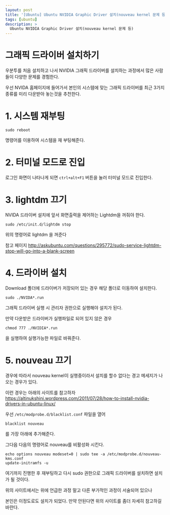 ```yaml
---
layout: post
title: '[Ubuntu] Ubuntu NVIDIA Graphic Driver 설치(nouveau kernel 문제 등)'
tags: [ubuntu]
description: >
  Ubuntu NVIDIA Graphic Driver 설치(nouveau kernel 문제 등)
---
```

# 그래픽 드라이버 설치하기 
우분투를 처음 설치하고 나서 NVIDIA 그래픽 드라이버를 설치하는 과정에서 많은 사람들이 다양한 문제를 경험한다.

우선 NVIDA 홈페이지에 들어가서 본인의 시스템에 맞는 그래픽 드라이버를 최근 3가지 종류를 미리 다운받아 놓는것을 추천한다.

# 1. 시스템 재부팅


```
sudo reboot
```

명령어를 이용하여 시스템을 재 부팅해준다.

# 2. 터미널 모드로 진입

로그인 화면이 나타나게 되면 `ctrl+alt+F1` 버튼을 눌러 터미널 모드로 진입한다.

# 3. lightdm 끄기

NVIDA 드라이버 설치에 앞서 화면출력을 제어하는 Lightdm을 꺼줘야 한다.

```
sudo /etc/init.d/lightdm stop
```

위의 명령어로 lightdm 을 꺼준다

참고 페이지
<http://askubuntu.com/questions/295772/sudo-service-lightdm-stop-will-go-into-a-blank-screen>

# 4. 드라이버 설치

Download 폴더에 드라이버가 저장되어 있는 경우 해당 폴더로 이동하여 설치한다.

```
sudo ./NVIDA*.run
```

그래픽 드라이버 실행 시 관리자 권한으로 실행해야 설치가 된다.

만약 다운받은 드라이버가 실행파일로 되어 있지 않은 경우 

```
chmod 777 ./NVIDIA*.run
```

을 실행하여 실행가능한 파일로 바꿔준다.

# 5. nouveau 끄기

경우에 따라서 nouveau kernel이 실행중이라서 설치를 할수 없다는 경고 메세지가 나오는 경우가 있다.

이런 경우는 아래의 사이트를 참고하자
<https://altinukshini.wordpress.com/2011/07/28/how-to-install-nvidia-drivers-in-ubuntu-linux/>

우선 `/etc/modprobe.d/blacklist.conf` 파일을 열어

```
blacklist nouveau
```

를 가장 아래에 추가해준다. 

그다음 다음의 명령어로 nouveau를 비활성화 시킨다.

```
echo options nouveau modeset=0 | sudo tee -a /etc/modprobe.d/nouveau-kms.conf
update-initramfs -u
```

여기까지 진행한 후 재부팅하고 다시 sudo 권한으로 그래픽 드라이버를 설치하면 설치가 될 것이다.

위의 사이트에서는 위에 언급한 과정 말고 다른 부가적인 과정이 서술되어 있으나

본인은 이정도로도 설치가 되었다. 만약 안된다면 위의 사이트를 좀더 자세히 참고하길 바란다. 


